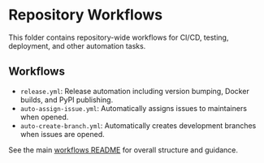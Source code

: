# Repository Workflows

This folder contains repository-wide workflows for CI/CD, testing, deployment, and other automation tasks.

## Workflows
- `release.yml`: Release automation including version bumping, Docker builds, and PyPI publishing.
- `auto-assign-issue.yml`: Automatically assigns issues to maintainers when opened.
- `auto-create-branch.yml`: Automatically creates development branches when issues are opened.

See the main [workflows README](../README.md) for overall structure and guidance.
